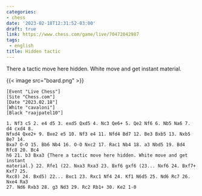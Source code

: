 ```yaml
---
categories:
- chess
date: '2023-02-18T12:31:52-03:00'
draft: true
link: https://www.chess.com/game/live/70472042987
tags:
 - english
title: Hidden tactic
---
```


There a tactic move here hidden. White move and get instant material.

{{< image src="board.png" >}}

```
[Event "Live Chess"]
[Site "Chess.com"]
[Date "2023.02.18"]
[White "cavaloni"]
[Black "raajpatel10"]

1. Nf3 c5 2. e4 d5 3. exd5 Qxd5 4. Nc3 Qe6+ 5. Qe2 Nf6 6. Nb5 Na6 7. d4 cxd4 8.
Nfxd4 Qxe2+ 9. Bxe2 e5 10. Nf3 e4 11. Nfd4 Bd7 12. Be3 Bxb5 13. Nxb5 Be7 14.
Bxa7 O-O 15. Bb6 Nb4 16. O-O Nxc2 17. Rac1 Nb4 18. a3 Nbd5 19. Bd4 Rfc8 20. Bc4
h6 21. b3 Bxa3 {There a tactic move here hidden. White move and get instant
material.} 22. Rfe1 (22. Nxa3 Rxa3 23. Bxf6 gxf6 (23... Nxf6 24. Bxf7+ Kxf7 25.
Rxc8) 24. Bxd5) 22... Bxc1 23. Rxc1 Nf4 24. Kf1 N6d5 25. Nd6 Rc7 26. Nxe4 Ra3
27. Nd6 Rxb3 28. g3 Nd3 29. Rc2 Rb1+ 30. Ke2 1-0
```
